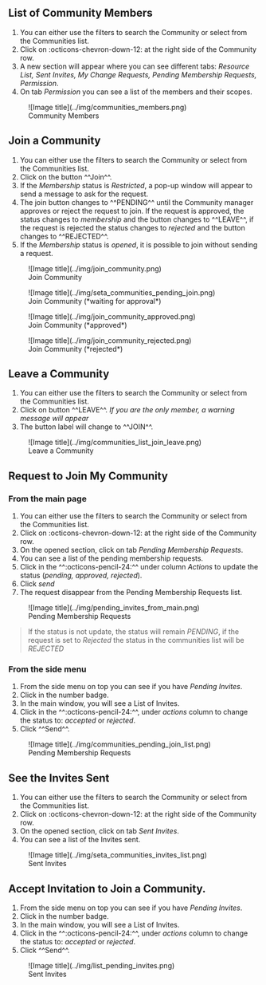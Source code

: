 ## List of Community Members

1. You can either use the filters to search the Community or select from the Communities list.             
2. Click on :octicons-chevron-down-12: at the right side of the Community row.      
3. A new section will appear where you can see different tabs: *Resource List, Sent Invites, My Change Requests, Pending Membership Requests, Permission*.                  
4. On tab *Permission* you can see a list of the members and their scopes.              

<figure markdown>
  ![Image title](../img/communities_members.png)
  <figcaption>Community Members</figcaption>
</figure>

## Join a Community

1. You can either use the filters to search the Community or select from the Communities list.      
2. Click on the button ^^Join^^.     
3. If the *Membership* status is *Restricted*, a pop-up window will appear to send a message to ask for the request.      
4. The join button changes to ^^PENDING^^ until the Community manager approves or reject the request to join. If the request is approved, the status changes to *membership* and the button changes to ^^LEAVE^^, if the request is rejected the status changes to *rejected* and the button changes to ^^REJECTED^^.
5. If the *Membership* status is *opened*, it is possible to join without sending a request.  
    

<figure markdown>
  ![Image title](../img/join_community.png)
  <figcaption>Join Community</figcaption>
</figure>

<figure markdown>
  ![Image title](../img/seta_communities_pending_join.png)
  <figcaption>Join Community (*waiting for approval*)</figcaption>
</figure>

<figure markdown>
  ![Image title](../img/join_community_approved.png)
  <figcaption>Join Community (*approved*)</figcaption>
</figure>

<figure markdown>
  ![Image title](../img/join_community_rejected.png)
  <figcaption>Join Community (*rejected*)</figcaption>
</figure>

## Leave a Community

1. You can either use the filters to search the Community or select from the Communities list.      
2. Click on button ^^LEAVE^^. *If you are the only member, a warning message will appear*       
3. The button label will change to ^^JOIN^^.              

<figure markdown>
  ![Image title](../img/communities_list_join_leave.png)
  <figcaption>Leave a Community</figcaption>
</figure>

## Request to Join My Community

### From the main page
1. You can either use the filters to search the Community or select from the Communities list.             
2. Click on :octicons-chevron-down-12: at the right side of the Community row.      
3. On the opened section, click on tab *Pending Membership Requests*.           
4. You can see a list of the pending membership requests.            
5. Click in the ^^:octicons-pencil-24:^^ under column *Actions* to update the status (*pending, approved, rejected*).
6. Click *send*
7. The request disappear from the Pending Membership Requests list.

<figure markdown>
  ![Image title](../img/pending_invites_from_main.png)
  <figcaption>Pending Membership Requests</figcaption>
</figure>

> If the status is not update, the status will remain *PENDING*, if the request is set to *Rejected* the status in the communities list will be *REJECTED*

### From the side menu
1. From the side menu on top you can see if you have *Pending Invites*.  
2. Click in the number badge.  
3. In the main window, you will see a List of Invites.
4. Click in the ^^:octicons-pencil-24:^^, under *actions* column to change the status to: *accepted* or *rejected*.
6. Click ^^Send^^.     

<figure markdown>
  ![Image title](../img/communities_pending_join_list.png)
  <figcaption>Pending Membership Requests</figcaption>
</figure>

## See the Invites Sent

1. You can either use the filters to search the Community or select from the Communities list.             
2. Click on :octicons-chevron-down-12: at the right side of the Community row.      
3. On the opened section, click on tab *Sent Invites*.           
4. You can see a list of the Invites sent.            

<figure markdown>
  ![Image title](../img/seta_communities_invites_list.png)
  <figcaption>Sent Invites</figcaption>
</figure>

## Accept Invitation to Join a Community.


1. From the side menu on top you can see if you have *Pending Invites*.  
2. Click in the number badge.  
3. In the main window, you will see a List of Invites.
4. Click in the ^^:octicons-pencil-24:^^, under *actions* column to change the status to: *accepted* or *rejected*.
6. Click ^^Send^^.      

<figure markdown>
  ![Image title](../img/list_pending_invites.png)
  <figcaption>Sent Invites</figcaption>
</figure>
